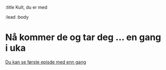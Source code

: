 :title Kult, du er med

:lead
:body
# Nå kommer de og tar deg ... en gang i uka
[Du kan se første episde med enn gang](http://zombietdd.com/e01.html)
